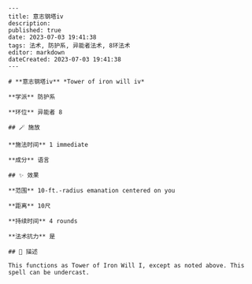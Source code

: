 
    ---
    title: 意志钢塔iv
    description: 
    published: true
    date: 2023-07-03 19:41:38
    tags: 法术, 防护系, 异能者法术, 8环法术
    editor: markdown
    dateCreated: 2023-07-03 19:41:38
    ---

    # **意志钢塔iv** *Tower of iron will iv*

    **学派** 防护系 

    **环位** 异能者 8

    ## 🪄 施放

    **施法时间** 1 immediate

    **成分** 语言

    ## ✨ 效果  

    **范围** 10-ft.-radius emanation centered on you

    **距离** 10尺  

    **持续时间** 4 rounds 

    **法术抗力** 是

    ## 📖 描述

    This functions as Tower of Iron Will I, except as noted above. This spell can be undercast.
    